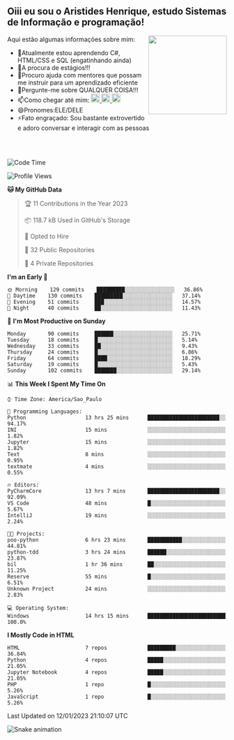 ## Oiii eu sou o Aristides Henrique, estudo Sistemas de Informação e programação!

<div >
Aqui estão algumas informações sobre mim:<img align="right" height="180em" src="https://user-images.githubusercontent.com/97318481/177042589-45d62122-82a9-4a32-b3a7-87b322825b2f.png">
</div>

- 🌱Atualmente estou aprendendo C#, HTML/CSS e SQL (engatinhando ainda)
- 👯A procura de estágios!!!
- 🤔Procuro ajuda com mentores que possam me instruir para um aprendizado eficiente
- 💬Pergunte-me sobre QUALQUER COISA!!!
- 📫Como chegar até mim:
  <a href="https://www.instagram.com/aryhenry/" target="_blank">
  <img src="https://img.shields.io/badge/-Instagram-%23E4405F?style=for-the-badge&logo=instagram&logoColor=black" height="20px">
  </a>
  <a href="https://www.linkedin.com/in/aristides-henrique/" target="_blank">
  <img src="https://img.shields.io/badge/-LinkedIn-%230077B5?style=for-the-badge&logo=linkedin&logoColor=black" height="20px">
  </a> 
  <a href="mailto:arihenriqueuna@gmail.com">
  <img src="https://img.shields.io/badge/-Gmail-%23333?style=for-the-badge&logo=gmail&logoColor=white" height="20px">
  </a>
- 😄Pronomes:ELE/DELE
- ⚡Fato engraçado: Sou bastante extrovertido e adoro conversar e interagir com as pessoas
<br/>
<br/>

<!--START_SECTION:waka-->
![Code Time](http://img.shields.io/badge/Code%20Time-313%20hrs%2017%20mins-blue)

![Profile Views](http://img.shields.io/badge/Profile%20Views-1-blue)

**🐱 My GitHub Data** 

> 🏆 11 Contributions in the Year 2023
 > 
> 📦 118.7 kB Used in GitHub's Storage 
 > 
> 💼 Opted to Hire
 > 
> 📜 32 Public Repositories 
 > 
> 🔑 4 Private Repositories  
 > 
**I'm an Early 🐤** 

```text
🌞 Morning    129 commits    █████████░░░░░░░░░░░░░░░░   36.86% 
🌇 Daytime    130 commits    █████████░░░░░░░░░░░░░░░░   37.14% 
🌃 Evening    51 commits     ███░░░░░░░░░░░░░░░░░░░░░░   14.57% 
🌙 Night      40 commits     ██░░░░░░░░░░░░░░░░░░░░░░░   11.43%

```
📅 **I'm Most Productive on Sunday** 

```text
Monday       90 commits     ██████░░░░░░░░░░░░░░░░░░░   25.71% 
Tuesday      18 commits     █░░░░░░░░░░░░░░░░░░░░░░░░   5.14% 
Wednesday    33 commits     ██░░░░░░░░░░░░░░░░░░░░░░░   9.43% 
Thursday     24 commits     █░░░░░░░░░░░░░░░░░░░░░░░░   6.86% 
Friday       64 commits     ████░░░░░░░░░░░░░░░░░░░░░   18.29% 
Saturday     19 commits     █░░░░░░░░░░░░░░░░░░░░░░░░   5.43% 
Sunday       102 commits    ███████░░░░░░░░░░░░░░░░░░   29.14%

```


📊 **This Week I Spent My Time On** 

```text
⌚︎ Time Zone: America/Sao_Paulo

💬 Programming Languages: 
Python                   13 hrs 25 mins      ███████████████████████░░   94.17% 
INI                      15 mins             ░░░░░░░░░░░░░░░░░░░░░░░░░   1.82% 
Jupyter                  15 mins             ░░░░░░░░░░░░░░░░░░░░░░░░░   1.82% 
Text                     8 mins              ░░░░░░░░░░░░░░░░░░░░░░░░░   0.95% 
textmate                 4 mins              ░░░░░░░░░░░░░░░░░░░░░░░░░   0.55%

🔥 Editors: 
PyCharmCore              13 hrs 7 mins       ███████████████████████░░   92.09% 
VS Code                  48 mins             █░░░░░░░░░░░░░░░░░░░░░░░░   5.67% 
IntelliJ                 19 mins             ░░░░░░░░░░░░░░░░░░░░░░░░░   2.24%

🐱‍💻 Projects: 
poo-python               6 hrs 23 mins       ███████████░░░░░░░░░░░░░░   44.81% 
python-tdd               3 hrs 24 mins       ██████░░░░░░░░░░░░░░░░░░░   23.87% 
bil                      1 hr 36 mins        ██░░░░░░░░░░░░░░░░░░░░░░░   11.25% 
Reserve                  55 mins             █░░░░░░░░░░░░░░░░░░░░░░░░   6.51% 
Unknown Project          24 mins             ░░░░░░░░░░░░░░░░░░░░░░░░░   2.83%

💻 Operating System: 
Windows                  14 hrs 15 mins      █████████████████████████   100.0%

```

**I Mostly Code in HTML** 

```text
HTML                     7 repos             █████████░░░░░░░░░░░░░░░░   36.84% 
Python                   4 repos             █████░░░░░░░░░░░░░░░░░░░░   21.05% 
Jupyter Notebook         4 repos             █████░░░░░░░░░░░░░░░░░░░░   21.05% 
PHP                      1 repo              █░░░░░░░░░░░░░░░░░░░░░░░░   5.26% 
JavaScript               1 repo              █░░░░░░░░░░░░░░░░░░░░░░░░   5.26%

```



 Last Updated on 12/01/2023 21:10:07 UTC
<!--END_SECTION:waka-->

![Snake animation](https://github.com/arihenrique/arihenrique/blob/output/github-contribution-grid-snake.svg)
